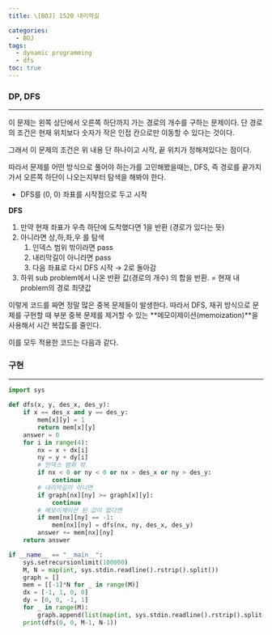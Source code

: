 ```yaml
---
title: \[BOJ] 1520 내리막길

categories: 
  - BOJ
tags: 
  - dynamic programming
  - dfs
toc: true
---
```

### DP, DFS

---

이 문제는 왼쪽 상단에서 오른쪽 하단까지 가는 경로의 개수를 구하는 문제이다. 단 경로의 조건은 현재 위치보다 숫자가 작은 인접 칸으로만 이동할 수 있다는 것이다.

그래서 이 문제의 조건은 위 내용 단 하나이고 시작, 끝 위치가 정해져있다는 점이다.

따라서 문제를 어떤 방식으로 풀어야 하는가를 고민해봤을때는, DFS, 즉 경로를 끝가지 가서 오른쪽 하단이 나오는지부터 탐색을 해봐야 한다.

- DFS를 (0, 0) 좌표를 시작점으로 두고 시작

**DFS**

1. 만약 현재 좌표가 우측 하단에 도착했다면 1을 반환 (경로가 있다는 뜻)
2. 아니라면 상,하,좌,우 를 탐색
    1. 인덱스 범위 밖이라면 pass
    2. 내리막길이 아니라면 pass
    3. 다음 좌표로 다시 DFS 시작 → 2로 돌아감
3. 하위 sub problem에서 나온 반환 값(경로의 개수) 의 합을 반환. = 현재 내 problem의 경로 최댓값

이렇게 코드를 짜면 정말 많은 중복 문제들이 발생한다. 따라서 DFS, 재귀 방식으로 문제를 구현할 때 부분 중복 문제를 제거할 수 있는 **메모이제이션(memoization)**을 사용해서 시간 복잡도를 줄인다.

이를 모두 적용한 코드는 다음과 같다.

### 구현

---

```python
import sys

def dfs(x, y, des_x, des_y):
    if x == des_x and y == des_y:
        mem[x][y] = 1
        return mem[x][y]
    answer = 0
    for i in range(4):
        nx = x + dx[i]
        ny = y + dy[i]
        # 인덱스 범위 밖
        if nx < 0 or ny < 0 or nx > des_x or ny > des_y:
            continue
        # 내리막길이 아니면
        if graph[nx][ny] >= graph[x][y]:
            continue
        # 메모이제이션 된 값이 없다면
        if mem[nx][ny] == -1:
            mem[nx][ny] = dfs(nx, ny, des_x, des_y)
        answer += mem[nx][ny]
    return answer

if __name__ == "__main__":
    sys.setrecursionlimit(100000)
    M, N = map(int, sys.stdin.readline().rstrip().split())
    graph = []
    mem = [[-1]*N for _ in range(M)]
    dx = [-1, 1, 0, 0]
    dy = [0, 0, -1, 1]
    for _ in range(M):
        graph.append(list(map(int, sys.stdin.readline().rstrip().split())))
    print(dfs(0, 0, M-1, N-1))
```